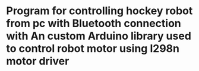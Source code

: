 # Program for controlling hockey robot from pc with Bluetooth connection  with  An custom Arduino library used to control robot motor using l298n motor driver

